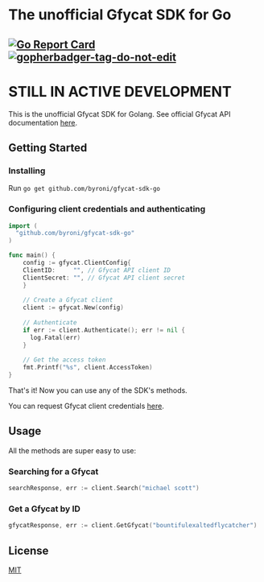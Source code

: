 # The unofficial Gfycat SDK for Go

[![Go Report Card](https://goreportcard.com/badge/github.com/byroni/gfycat-sdk-go)](https://goreportcard.com/report/github.com/byroni/gfycat-sdk-go)
<a href='https://github.com/jpoles1/gopherbadger' target='_blank'>![gopherbadger-tag-do-not-edit](https://img.shields.io/badge/Go%20Coverage-58%25-brightgreen.svg?longCache=true&style=flat)</a>
---
# STILL IN ACTIVE DEVELOPMENT
This is the unofficial Gfycat SDK for Golang. See official Gfycat API documentation [here](https://developers.gfycat.com/api/).

## Getting Started

### Installing

Run `go get github.com/byroni/gfycat-sdk-go`

### Configuring client credentials and authenticating

```go
import (
  "github.com/byroni/gfycat-sdk-go"
)

func main() {
    config := gfycat.ClientConfig{
    ClientID:     "", // Gfycat API client ID
    ClientSecret: "", // Gfycat API client secret
    }
    
    // Create a Gfycat client
    client := gfycat.New(config)
    
    // Authenticate
    if err := client.Authenticate(); err != nil {
      log.Fatal(err)
    }
    
    // Get the access token
    fmt.Printf("%s", client.AccessToken)
}
```
That's it! Now you can use any of the SDK's methods.  

You can request Gfycat client credentials [here](https://developers.gfycat.com/).

## Usage

All the methods are super easy to use:

### Searching for a Gfycat

```go
searchResponse, err := client.Search("michael scott")
```

### Get a Gfycat by ID

```go
gfycatResponse, err := client.GetGfycat("bountifulexaltedflycatcher")
```

## License

[MIT](https://github.com/Byroni/gfycat-sdk-go/raw/main/LICENSE.MIT)